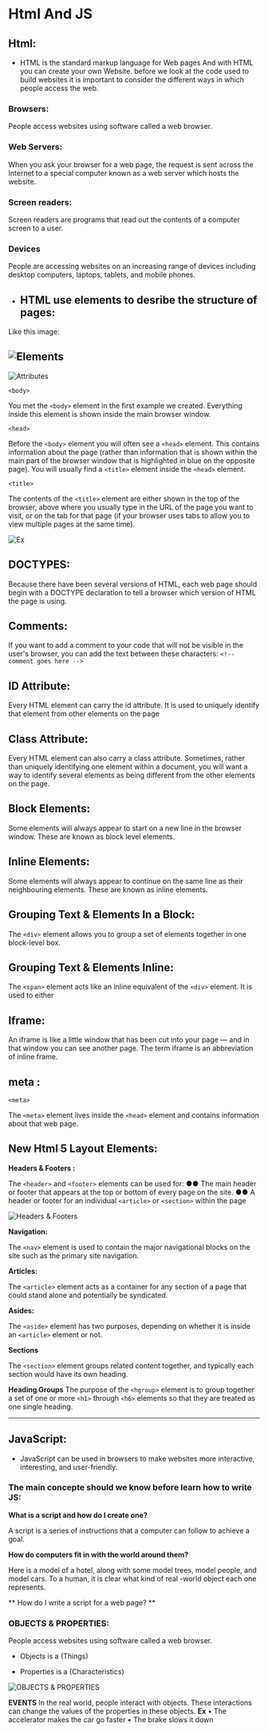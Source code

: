# Html And JS
## Html:
- HTML is the standard markup language for Web pages
And with HTML you can create your own Website.
before we look at the code used to build websites it is important to consider the different ways in which people access the web.
### Browsers:
People access websites using
software called a web browser.
### Web Servers:
When you ask your browser for
a web page, the request is sent
across the Internet to a special
computer known as a web server which hosts the website.
### Screen readers:
Screen readers are programs
that read out the contents of a
computer screen to a user.
### Devices
People are accessing websites
on an increasing range of devices
including desktop computers,
laptops, tablets, and mobile
phones.

- ## HTML use elements to desribe the structure of pages:

Like this image:

![Elements](elements.PNG)
---------------
![Attributes](attributes.PNG)

`<body>`

You met the `<body>` element
in the first example we created.
Everything inside this element is
shown inside the main browser
window.

`<head>`

Before the `<body>` element you
will often see a `<head>` element.
This contains information
about the page (rather than
information that is shown within
the main part of the browser
window that is highlighted in
blue on the opposite page).
You will usually find a `<title>`
element inside the `<head>`
element.

`<title>`

The contents of the `<title>`
element are either shown in the
top of the browser, above where
you usually type in the URL of
the page you want to visit, or
on the tab for that page (if your
browser uses tabs to allow you
to view multiple pages at the
same time).

![Ex](ex1.PNG)

## DOCTYPES:

Because there have been
several versions of HTML, each
web page should begin with a
DOCTYPE declaration to tell a
browser which version of HTML
the page is using.

## Comments:

If you want to add a comment
to your code that will not be
visible in the user's browser, you
can add the text between these
characters:
`<!-- comment goes here -->`

## ID Attribute:

Every HTML element can carry
the id attribute. It is used to
uniquely identify that element
from other elements on the
page

## Class Attribute:

Every HTML element can
also carry a class attribute.
Sometimes, rather than uniquely
identifying one element within
a document, you will want a
way to identify several elements
as being different from the
other elements on the page.

## Block Elements:

Some elements will always
appear to start on a new line in
the browser window. These are
known as block level elements.

## Inline Elements:

Some elements will always
appear to continue on the
same line as their neighbouring
elements. These are known as
inline elements.

## Grouping Text & Elements In a Block:

The `<div>` element allows you to
group a set of elements together
in one block-level box.

## Grouping Text & Elements Inline:

The `<span>` element acts like
an inline equivalent of the `<div>`
element. It is used to either

## Iframe:

An iframe is like a little window
that has been cut into your
page — and in that window you
can see another page. The term
iframe is an abbreviation of inline
frame.

## meta :

`<meta>`

The `<meta>` element lives
inside the `<head>` element and
contains information about that
web page.


## New Html 5 Layout Elements:
**Headers & Footers :**

The `<header>` and `<footer>`
elements can be used for:
●● The main header or footer
that appears at the top or
bottom of every page on the
site.
●● A header or footer for an
individual `<article>` or
`<section>` within the page

![Headers & Footers](h-f.PNG)

**Navigation:**

The `<nav>` element is used to
contain the major navigational
blocks on the site such as the
primary site navigation.

**Articles:**

The `<article>` element acts as
a container for any section of a
page that could stand alone and
potentially be syndicated.

**Asides:**

The `<aside>` element has two
purposes, depending on whether
it is inside an `<article>`
element or not.

**Sections**

The `<section>` element groups
related content together, and
typically each section would
have its own heading.

**Heading Groups**
The purpose of the `<hgroup>`
element is to group together a
set of one or more `<h1>` through
`<h6>` elements so that they are
treated as one single heading.


---------------
## JavaScript:

- JavaScript can be used in browsers to make websites more interactive,
interesting, and user-friendly.

### The main concepte should we know before learn how to write JS: 

**What is a script and how do I create one?**

A script is a series of instructions that a computer can follow to achieve a goal.

**How do computers fit in with the world around them?** 

Here is a model of a hotel, along with some model trees, model people,
and model cars. To a human, it is clear what kind of real -world object
each one represents.


** How do I write a script for a web page? **


### OBJECTS & PROPERTIES:

People access websites using
software called a web browser.

- Objects is a (Things)

- Properties is a (Characteristics)

![OBJECTS & PROPERTIES](OandP.PNG)


**EVENTS**
In the real world, people interact with objects. These interactions can
change the values of the properties in these objects.
**Ex**
• The accelerator makes the car go faster
• The brake slows it down

